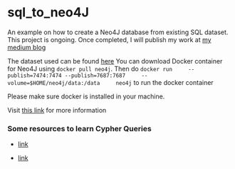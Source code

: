 # sql_to_neo4J
An example on how to create a Neo4J database from existing SQL dataset.
This project is ongoing. Once completed, I will publish my work at [my medium blog](https://medium.com/@k.mathur68)

The dataset used can be found [here](https://www.kaggle.com/hugomathien/soccer)
You can download Docker container for Neo4J using `docker pull neo4j`.
Then do `docker run     --publish=7474:7474 --publish=7687:7687     --volume=$HOME/neo4j/data:/data     neo4j` to run the docker container

Please make sure docker is installed in your machine.


Visit [this link](https://hub.docker.com/_/neo4j/) for more information

### Some resources to learn Cypher Queries
- [link](https://gist.github.com/DaniSancas/1d5265fc159a95ff457b940fc5046887)

- [link](https://learnxinyminutes.com/docs/cypher/)
